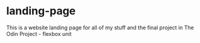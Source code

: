 # landing-page
This is a website landing page for all of my stuff and the final project in The Odin Project - flexbox unit
